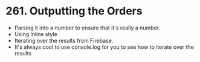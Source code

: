 # 261. Outputting the Orders
- Parsing it into a number to ensure that it's really a number. 
- Using inline style
- Iterating over the results from Firebase.
- It's always cool to use console.log for you to see how to iterate over the results